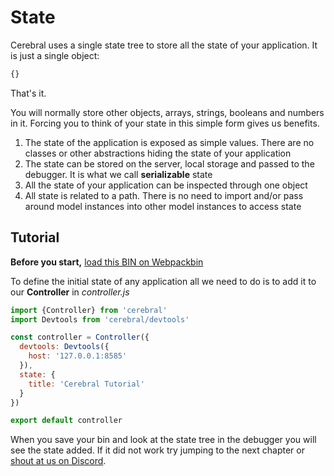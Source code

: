 # State

Cerebral uses a single state tree to store all the state of your application. It is just a single object:

```js
{}
```

That's it.

You will normally store other objects, arrays, strings, booleans and numbers in it. Forcing you to think of your state in this simple form gives us benefits.

1. The state of the application is exposed as simple values. There are no classes or other abstractions hiding the state of your application
2. The state can be stored on the server, local storage and passed to the debugger. It is what we call **serializable** state
3. All the state of your application can be inspected through one object
4. All state is related to a path. There is no need to import and/or pass around model instances into other model instances to access state

## Tutorial

**Before you start,** [load this BIN on Webpackbin](https://www.webpackbin.com/bins/-KdACuVE1vrPicewg7fm)

To define the initial state of any application all we need to do is to add it to our **Controller** in *controller.js*


```js
import {Controller} from 'cerebral'
import Devtools from 'cerebral/devtools'

const controller = Controller({
  devtools: Devtools({
    host: '127.0.0.1:8585'
  }),
  state: {
    title: 'Cerebral Tutorial'
  }
})

export default controller
```

When you save your bin and look at the state tree in the debugger you will see the state added. If it did not work try jumping to the next chapter or [shout at us on Discord](https://discord.gg/0kIweV4bd2bwwsvH).
